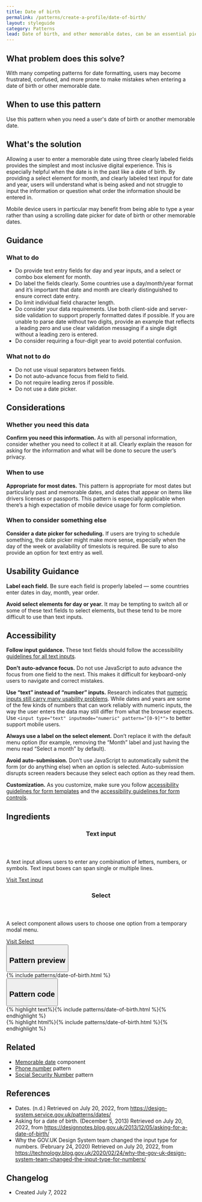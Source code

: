```yaml
---
title: Date of birth
permalink: /patterns/create-a-profile/date-of-birth/
layout: styleguide
category: Patterns
lead: Date of birth, and other memorable dates, can be an essential piece of information used to validate identity or eligibility for services or benefits. This pattern allows users to enter their date of birth or another memorable date (e.g., birth of child, death of loved one) without friction. 
---
```


## What problem does this solve?
With many competing patterns for date formatting, users may become frustrated, confused, and more prone to make mistakes when entering a date of birth or other memorable date.

## When to use this pattern 
Use this pattern when you need a user's date of birth or another memorable date. 

## What's the solution
Allowing a user to enter a memorable date using three clearly labeled fields provides the simplest and most inclusive digital experience. This is especially helpful when the date is in the past like a date of birth. By providing a select element for month, and clearly labeled text input for date and year, users will understand what is being asked and not struggle to input the information or question what order the information should be entered in.

Mobile device users in particular may benefit from being able to type a year rather than using a scrolling date picker for date of birth or other memorable dates.

## Guidance

<div class="grid-row grid-gap-3">
  <div class="tablet:grid-col-5">
    <div class="do-dont">
      <div class="do-dont__do">
      <h3 class="do-dont__heading">What to do</h3>
        <div class="do-dont__content">
          <ul>
            <li>Do provide text entry fields for day and year inputs, and a select or combo box element for month.</li>
            <li>Do label the fields clearly. Some countries use a day/month/year format and it’s important that date and month are clearly distinguished to ensure correct date entry.</li>
            <li>Do limit individual field character length.</li>
            <li>Do consider your data requirements. Use both client-side and server-side validation to support properly formatted dates if possible. If you are unable to parse date without two digits, provide an example that reflects a leading zero and use clear validation messaging if a single digit without a leading zero is entered.</li>
            <li>Do consider requiring a four-digit year to avoid potential confusion.</li>
          </ul> 
        </div>
      </div>
    </div>
  </div>
  <div class="tablet:grid-col-5">
    <div class="do-dont__dont">
    <h3 class="do-dont__heading">What not to do</h3>
      <div class="do-dont__content">
          <ul>
            <li>Do not use visual separators between fields.</li>
            <li>Do not auto-advance focus from field to field.</li>
            <li>Do not require leading zeros if possible.</li>
            <li>Do not use a date picker.</li>
          </ul>
      </div>
    </div>
  </div>
</div>

## Considerations
### Whether you need this data
<strong>Confirm you need this information.</strong> As with all personal information, consider whether you need to collect it at all. Clearly explain the reason for asking for the information and what will be done to secure the user’s privacy. 

### When to use 
<strong>Appropriate for most dates.</strong> This pattern is appropriate for most dates but particularly past and memorable dates, and dates that appear on items like drivers licenses or passports. This pattern is especially applicable when there’s a high expectation of mobile device usage for form completion.

### When to consider something else

<strong>Consider a date picker for scheduling.</strong> If users are trying to schedule something, the date picker might make more sense, especially when the day of the week or availability of timeslots is required. Be sure to also provide an option for text entry as well.

## Usability Guidance
<strong>Label each field.</strong> Be sure each field is properly labeled &#8212; some countries enter dates in day, month, year order. 

<strong>Avoid select elements for day or year.</strong> It may be tempting to switch all or some of these text fields to select elements, but these tend to be more difficult to use than text inputs.

## Accessibility 
<strong>Follow input guidance.</strong> These text fields should follow the accessibility  <a href="https://designsystem.digital.gov/components/text-input/">guidelines for all text inputs</a>. 

<strong>Don't auto-advance focus.</strong> Do not use JavaScript to auto advance the focus from one field to the next. This makes it difficult for keyboard-only users to navigate and correct mistakes. 

<strong>Use “text” instead of “number” inputs.</strong> Research indicates that <a href="https://technology.blog.gov.uk/2020/02/24/why-the-gov-uk-design-system-team-changed-the-input-type-for-numbers/">numeric inputs still carry many usability problems</a>. While dates and years are some of the few kinds of numbers that can work reliably with numeric inputs, the way the user enters the data may still differ from what the browser expects. Use `<input type="text" inputmode="numeric" pattern="[0-9]*">` to better support mobile users. 

<strong>Always use a label on the select element.</strong> Don’t replace it with the default menu option (for example, removing the “Month” label and just having the menu read “Select a month” by default).

<strong>Avoid auto-submission.</strong> Don’t use JavaScript to automatically submit the form (or do anything else) when an option is selected. Auto-submission disrupts screen readers because they select each option as they read them.

<strong>Customization.</strong> As you customize, make sure you follow [accessibility guidelines for form templates](https://designsystem.digital.gov/templates/form-templates/) and the [accessibility guidelines for form controls](https://designsystem.digital.gov/components/form/).

## Ingredients

<div class="usa-card-group flex-row margin-top-2">
  <div
  class="usa-card site-component-card grid-col-4 tablet:grid-col-4 margin-bottom-2"
  role="region"
  aria-atomic="true"
  aria-label="Visit text input component"
  data-meta="Visit text input component">
    <div class="usa-card__container">
      <header class="usa-card__header">
        <h3 class="usa-card__heading font-lang-lg">Text input</h3>
      </header>
      <div class="usa-card__body font-lang-sm">
        <p>A text input allows users to enter any combination of letters, numbers, or symbols. Text input boxes can span single or multiple lines.</p>
        <a href="{{ site.baseurl }}/components/text-input/">Visit Text input</a>
      </div>
    </div>
  </div>
  <div
  class="usa-card site-component-card grid-col-4 tablet:grid-col-4 margin-bottom-2"
  role="region"
  aria-atomic="true"
  aria-label="Visit select component"
  data-meta="Visit select component">
    <div class="usa-card__container">
      <header class="usa-card__header">
        <h3 class="usa-card__heading font-lang-lg">Select</h3>
      </header>
      <div class="usa-card__body font-lang-sm">
        <p>A select component allows users to choose one option from a temporary modal menu.</p>
        <a href="{{ site.baseurl }}/components/select/">Visit Select</a>
      </div>
    </div>
  </div>
</div>

<div class="usa-accordion usa-accordion--bordered site-accordion-code site-component-preview">
  <button class="usa-accordion__button" aria-controls="accordion-preview" aria-expanded="true"><h2 id="pattern-preview">Pattern preview</h2></button>
  <div id="accordion-preview" class="usa-accordion__content">
    {% include patterns/date-of-birth.html %}
  </div>
</div>
<div class="usa-accordion usa-accordion--bordered site-accordion-code site-component-preview">
  <button class="usa-accordion__button" aria-controls="accordion-code" aria-expanded="false"><h2 id="pattern-code">Pattern code</h2></button>
  <div id="accordion-code" class="usa-accordion__content highlight-code">
    <div class="usa-sr-only">
      {% highlight text%}{% include patterns/date-of-birth.html %}{% endhighlight %}
    </div>
      {% highlight html%}{% include patterns/date-of-birth.html %}{% endhighlight %}
  </div>
</div>

## Related

- <a href="{{ site.baseurl }}/components/memorable-date/">Memorable date</a> component
- <a href="{{ site.baseurl }}/patterns/create-a-profile/phone-number/">Phone number</a> pattern
- <a href="{{ site.baseurl }}/patterns/create-a-profile/social-security-number/">Social Security Number</a> pattern

## References
- Dates. (n.d.) Retrieved on July 20, 2022, from <a href="https://design-system.service.gov.uk/patterns/dates/">https://design-system.service.gov.uk/patterns/dates/</a>
- Asking for a date of birth. (December 5, 2013) Retrieved on July 20, 2022, from <a href="https://designnotes.blog.gov.uk/2013/12/05/asking-for-a-date-of-birth/">https://designnotes.blog.gov.uk/2013/12/05/asking-for-a-date-of-birth/</a>
- Why the GOV.UK Design System team changed the input type for numbers. (February 24, 2020) Retrieved on July 20, 2022, from <a href="https://technology.blog.gov.uk/2020/02/24/why-the-gov-uk-design-system-team-changed-the-input-type-for-numbers/">https://technology.blog.gov.uk/2020/02/24/why-the-gov-uk-design-system-team-changed-the-input-type-for-numbers/</a>

## Changelog
- Created July 7, 2022
